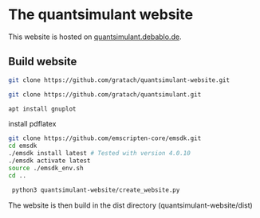 # The quantsimulant website

This website is hosted on [quantsimulant.debablo.de](https://quantsimulant.debablo.de).

## Build website

```bash
git clone https://github.com/gratach/quantsimulant-website.git
```

```bash
git clone https://github.com/gratach/quantsimulant.git
```

```bash
apt install gnuplot
```

 install pdflatex

```bash
git clone https://github.com/emscripten-core/emsdk.git
cd emsdk
./emsdk install latest # Tested with version 4.0.10
./emsdk activate latest
source ./emsdk_env.sh
cd ..
```

```bash
 python3 quantsimulant-website/create_website.py
```

 The website is then build in the dist directory (quantsimulant-website/dist)